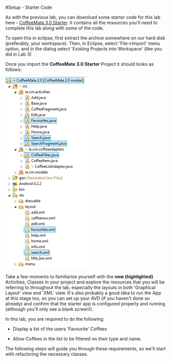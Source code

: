 #Setup - Starter Code

As with the previous lab, you can download some starter code for this lab here - [CoffeeMate.3.0.Starter](../archives/CoffeeMate.3.0.Starter.zip). It contains all the resources you'll need to complete this lab along with some of the code.

To open this in eclipse, first extract the archive somewhere on our hard disk (preferably, your workspace). Then, in Eclipse, select 'File->Import' menu option, and in the dialog select 'Existing Projects into Workspace' (like you did in Lab 3)

Once you import the <b>CoffeeMate 3.0 Starter</b> Project it should looks as follows:

![](../img/lab0401.png)

Take a few moments to familiarise yourself with the <b>new (highlighted)</b> Activities, Classes in your project and explore the resources that you will be referring to throughout the lab, especially the layouts in both 'Graphical Layout' view and 'XML' view. It's also probably a good idea to run the App at this stage too, so you can set up your AVD (if you haven't done so already) and confirm that the starter app is configured properly and running (although you'll only see a blank screen!).

In this lab, you are required to do the following:

- Display a list of the users 'Favourite' Coffees

- Allow Coffees in the list to be filtered on their type and name.

The following steps will guide you through these requirements, so we'll start with refactoring the necessary classes.

 